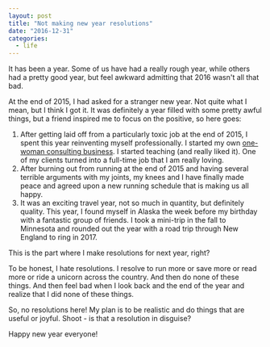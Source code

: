 ```yaml
---
layout: post
title: "Not making new year resolutions"
date: "2016-12-31"
categories:
  - life
---
```


It has been a year. Some of us have had a really rough year, while others had a pretty good year, but feel awkward admitting that 2016 wasn't all that bad.

At the end of 2015, I had asked for a stranger new year. Not quite what I mean, but I think I got it. It was definitely a year filled with some pretty awful things, but a friend inspired me to focus on the positive, so here goes:

1. After getting laid off from a particularly toxic job at the end of 2015, I spent this year reinventing myself professionally. I started my own [one-woman consulting business](http://www.thatdevgirl.com/). I started teaching (and really liked it). One of my clients turned into a full-time job that I am really loving.
1. After burning out from running at the end of 2015 and having several terrible arguments with my joints, my knees and I have finally made peace and agreed upon a new running schedule that is making us all happy.
1. It was an exciting travel year, not so much in quantity, but definitely quality.  This year, I found myself in Alaska the week before my birthday with a fantastic group of friends.  I took a mini-trip in the fall to Minnesota and rounded out the year with a road trip through New England to ring in 2017.

This is the part where I make resolutions for next year, right?  

To be honest, I hate resolutions.  I resolve to run more or save more or read more or ride a unicorn across the country. And then do none of these things. And then feel bad when I look back and the end of the year and realize that I did none of these things.

So, no resolutions here! My plan is to be realistic and do things that are useful or joyful.  Shoot - is that a resolution in disguise?

Happy new year everyone!
